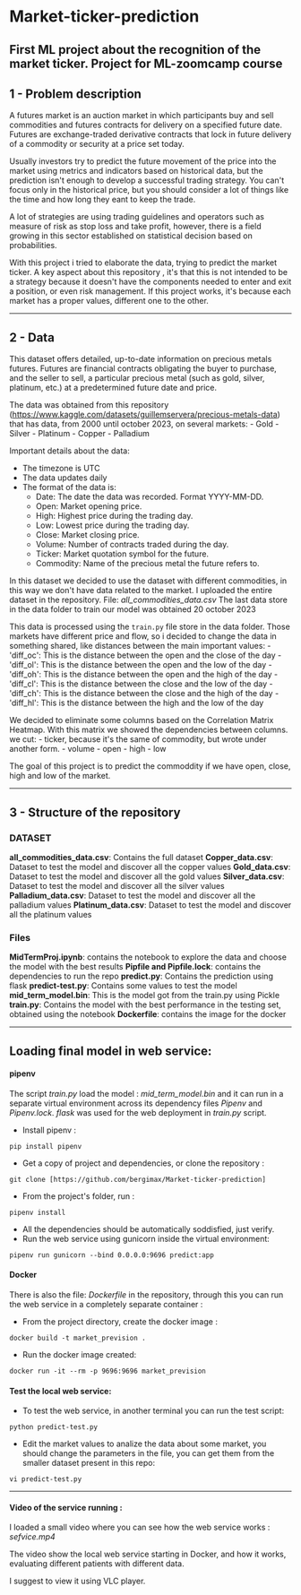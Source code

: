 # Market-ticker-prediction
First ML project about the recognition of the market ticker. Project for ML-zoomcamp course
---

## 1 - Problem description

A futures market is an auction market in which participants buy and sell commodities and futures contracts for delivery on a specified future date. Futures are exchange-traded derivative contracts that lock in future delivery of a commodity or security at a price set today.

Usually investors try to predict the future movement of the price into the market using metrics and indicators based on historical data, but the prediction isn't enough to develop a successful trading strategy. You can't focus only in the historical price, but you should consider a lot of things like the time and how long they eant to keep the trade. 

A lot of strategies are using trading guidelines and operators such as measure of risk as stop loss and take profit, however, there is a field growing in this sector established on statistical decision based on probabilities.

With this project i tried to elaborate the data, trying to predict the market ticker. A key aspect about this repository , it's that this is not intended to be a strategy because it doesn't have the components needed to enter and exit a position, or even risk management. If this project works, it's because each market has a proper values, different one to the other.

--- 

## 2 - Data
This dataset offers detailed, up-to-date information on precious metals futures. Futures are financial contracts obligating the buyer to purchase, and the seller to sell, a particular precious metal (such as gold, silver, platinum, etc.) at a predetermined future date and price.

The data was obtained from this repository (https://www.kaggle.com/datasets/guillemservera/precious-metals-data) that has data, from 2000 until october 2023, on several markets:
	  - Gold 
    - Silver
    - Platinum
    - Copper
    - Palladium

Important details about the data:
- The timezone is UTC
- The data updates daily
- The format of the data is: 
	- Date: The date the data was recorded. Format YYYY-MM-DD.
	- Open: Market opening price.
	- High: Highest price during the trading day.
	- Low: Lowest price during the trading day.
	- Close: Market closing price.
	- Volume: Number of contracts traded during the day.
	- Ticker: Market quotation symbol for the future.
	- Commodity: Name of the precious metal the future refers to.
 
In this dataset we decided to use the dataset with different commodities, in this way we don't have data related to the market. I uploaded the entire dataset in the repository. File: *all_commodities_data.csv*
The last data store in the data folder to train our model was obtained 20 october 2023
 
This data is processed using the ``train.py`` file store in the data folder.
Those markets have different price and flow, so i decided to change the data in something shared, like distances between the main important values:
	  - 'diff_oc': This is the distance between the open and the close of the day 
    - 'diff_ol': This is the distance between the open and the low of the day 
    - 'diff_oh': This is the distance between the open and the high of the day 
    - 'diff_cl': This is the distance between the close and the low of the day 
    - 'diff_ch': This is the distance between the close and the high of the day
    - 'diff_hl': This is the distance between the high and the low of the day 

We decided to eliminate some columns based on the Correlation Matrix Heatmap. With this matrix we showed the dependencies between columns. 
we cut:
	- ticker, because it's the same of commodity, but wrote under another form.
	- volume
	- open
	- high
	- low

The goal of this project is to predict the commoddity if we have open, close, high and low of the market.

---

## 3 - Structure of the repository

### DATASET
**all_commodities_data.csv**: Contains the full dataset
**Copper_data.csv**: Dataset to test the model and discover all the copper values
**Gold_data.csv**: Dataset to test the model and discover all the gold values
**Silver_data.csv**: Dataset to test the model and discover all the silver values
**Palladium_data.csv**: Dataset to test the model and discover all the palladium values
**Platinum_data.csv**: Dataset to test the model and discover all the platinum values

### Files
**MidTermProj.ipynb**: contains the notebook to explore the data and choose the model with the best results
**Pipfile and Pipfile.lock**: contains the dependencies to run the repo
**predict.py**: Contains the prediction using flask
**predict-test.py**: Contains some values to test the model
**mid_term_model.bin**: This is the model got from the train.py using Pickle
**train.py**: Contains the model with the best performance in the testing set, obtained using the notebook
**Dockerfile**: contains the image for the docker

---

## Loading final model in web service:

#### pipenv

The script *train.py* load the model : *mid_term_model.bin* and it can run in a separate virtual environment across its dependency files *Pipenv* and *Pipenv.lock*.
*flask* was used for the web deployment in *train.py* script.

- Install pipenv :
```
pip install pipenv
```
- Get a copy of project and dependencies, or clone the repository :
```
git clone [https://github.com/bergimax/Market-ticker-prediction]
```
- From the project's folder, run :
``` 
pipenv install
```
- All the dependencies should be automatically soddisfied, just verify.
- Run the web service using gunicorn inside the virtual environment:
```
pipenv run gunicorn --bind 0.0.0.0:9696 predict:app
```

#### Docker
There is also the file: *Dockerfile* in the repository, through this you can run the web service in a completely separate container :
- From the project directory, create the docker image :
```
docker build -t market_prevision .
```
- Run the docker image created:
```
docker run -it --rm -p 9696:9696 market_prevision
```

#### Test the local web service:

- To test the web service, in another terminal you can run the test script:
```
python predict-test.py
```
- Edit the market values to analize the data about some market, you should change the parameters in the file, you can get them from the smaller dataset present in this repo:
```
vi predict-test.py
```

---

#### Video of the service running :
I loaded a small video where you can see how the web service works : *sefvice.mp4* 

The video show the local web service starting in Docker, and how it works, evaluating different patients with different data.

I suggest to view it using VLC player.
